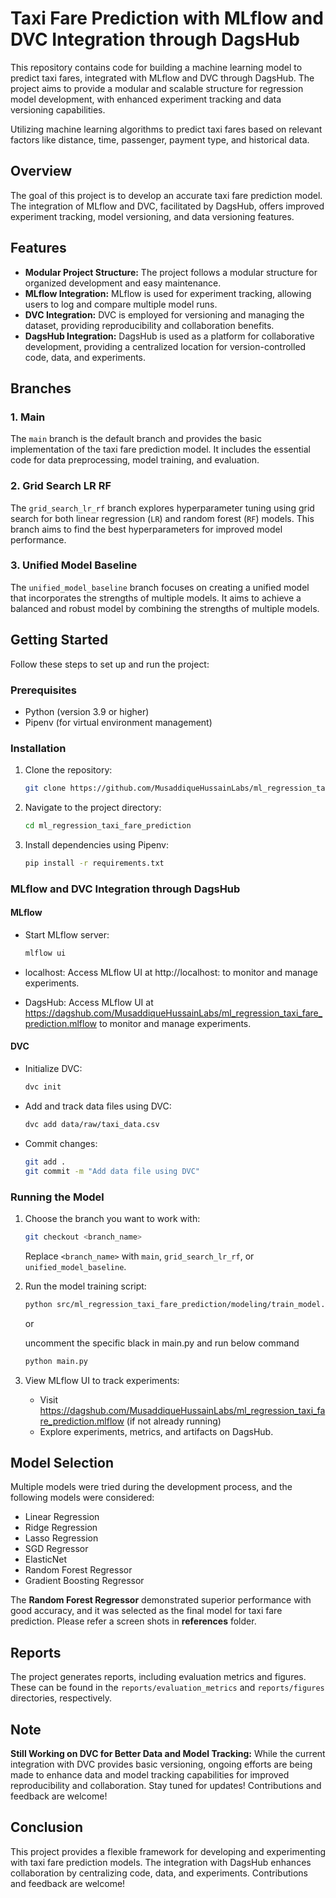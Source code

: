 # Taxi Fare Prediction with MLflow and DVC Integration through DagsHub

This repository contains code for building a machine learning model to predict taxi fares, integrated with MLflow and DVC through DagsHub. The project aims to provide a modular and scalable structure for regression model development, with enhanced experiment tracking and data versioning capabilities.

Utilizing machine learning algorithms to predict taxi fares based on relevant factors like distance, time, passenger, payment type, and historical data.

## Overview

The goal of this project is to develop an accurate taxi fare prediction model. The integration of MLflow and DVC, facilitated by DagsHub, offers improved experiment tracking, model versioning, and data versioning features.

## Features

- **Modular Project Structure:** The project follows a modular structure for organized development and easy maintenance.
- **MLflow Integration:** MLflow is used for experiment tracking, allowing users to log and compare multiple model runs.
- **DVC Integration:** DVC is employed for versioning and managing the dataset, providing reproducibility and collaboration benefits.
- **DagsHub Integration:** DagsHub is used as a platform for collaborative development, providing a centralized location for version-controlled code, data, and experiments.

## Branches

### 1. Main

The `main` branch is the default branch and provides the basic implementation of the taxi fare prediction model. It includes the essential code for data preprocessing, model training, and evaluation.

### 2. Grid Search LR RF

The `grid_search_lr_rf` branch explores hyperparameter tuning using grid search for both linear regression (`LR`) and random forest (`RF`) models. This branch aims to find the best hyperparameters for improved model performance.

### 3. Unified Model Baseline

The `unified_model_baseline` branch focuses on creating a unified model that incorporates the strengths of multiple models. It aims to achieve a balanced and robust model by combining the strengths of multiple models.

## Getting Started

Follow these steps to set up and run the project:

### Prerequisites

- Python (version 3.9 or higher)
- Pipenv (for virtual environment management)

### Installation

1. Clone the repository:

   ```bash
   git clone https://github.com/MusaddiqueHussainLabs/ml_regression_taxi_fare_prediction.git
   ```

2. Navigate to the project directory:

   ```bash
   cd ml_regression_taxi_fare_prediction
   ```

3. Install dependencies using Pipenv:

   ```bash
   pip install -r requirements.txt
   ```

### MLflow and DVC Integration through DagsHub

#### MLflow

- Start MLflow server:

  ```bash
  mlflow ui
  ```

- localhost: Access MLflow UI at http://localhost:<port> to monitor and manage experiments.
- DagsHub: Access MLflow UI at https://dagshub.com/MusaddiqueHussainLabs/ml_regression_taxi_fare_prediction.mlflow to monitor and manage experiments.

#### DVC

- Initialize DVC:

  ```bash
  dvc init
  ```

- Add and track data files using DVC:

  ```bash
  dvc add data/raw/taxi_data.csv
  ```

- Commit changes:

  ```bash
  git add .
  git commit -m "Add data file using DVC"
  ```

### Running the Model

1. Choose the branch you want to work with:

   ```bash
   git checkout <branch_name>
   ```

   Replace `<branch_name>` with `main`, `grid_search_lr_rf`, or `unified_model_baseline`.

2. Run the model training script:

   ```bash
   python src/ml_regression_taxi_fare_prediction/modeling/train_model.py
   ```
   or

   uncomment the specific black in main.py and run below command

   ```bash
   python main.py
   ```

3. View MLflow UI to track experiments:

   - Visit https://dagshub.com/MusaddiqueHussainLabs/ml_regression_taxi_fare_prediction.mlflow (if not already running)
   - Explore experiments, metrics, and artifacts on DagsHub.

## Model Selection

Multiple models were tried during the development process, and the following models were considered:

- Linear Regression
- Ridge Regression
- Lasso Regression
- SGD Regressor
- ElasticNet
- Random Forest Regressor
- Gradient Boosting Regressor

The **Random Forest Regressor** demonstrated superior performance with good accuracy, and it was selected as the final model for taxi fare prediction.
Please refer a screen shots in **references** folder.

## Reports

The project generates reports, including evaluation metrics and figures. These can be found in the `reports/evaluation_metrics` and `reports/figures` directories, respectively.

## Note

**Still Working on DVC for Better Data and Model Tracking:**
While the current integration with DVC provides basic versioning, ongoing efforts are being made to enhance data and model tracking capabilities for improved reproducibility and collaboration. Stay tuned for updates! Contributions and feedback are welcome!

## Conclusion

This project provides a flexible framework for developing and experimenting with taxi fare prediction models. The integration with DagsHub enhances collaboration by centralizing code, data, and experiments. Contributions and feedback are welcome!